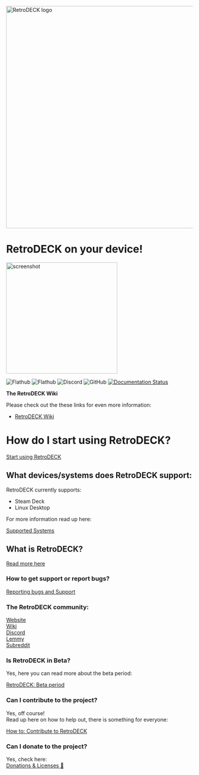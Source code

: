 <p float="center">
    <img src="https://github.com/XargonWan/RetroDECK/blob/main/res/logo.png?raw=true" alt="RetroDECK logo" width="600"/>
</p>

# RetroDECK on your device!


<p float="center">
<img src="https://github.com/XargonWan/RetroDECK/blob/main/res/screenshots/screen06.jpeg?raw=true" alt="screenshot" width="300"/>
</p>

![Flathub](https://img.shields.io/flathub/downloads/net.retrodeck.retrodeck)
![Flathub](https://img.shields.io/flathub/v/net.retrodeck.retrodeck)
![Discord](https://img.shields.io/discord/951662718102962256?label=discord)
![GitHub](https://img.shields.io/github/license/XargonWan/RetroDECK)
[![Documentation Status](https://readthedocs.org/projects/retrodeck/badge/?version=latest)](https://retrodeck.readthedocs.io/en/latest/?badge=latest)

**The RetroDECK Wiki**

Please check out the these links for even more information: 

- [RetroDECK Wiki](https://retrodeck.readthedocs.io/en/latest/) 

# How do I start using RetroDECK?

[Start using RetroDECK](https://retrodeck.readthedocs.io/en/latest/wiki_general/retrodeck-start/)

## What devices/systems does RetroDECK support: 
RetroDECK currently supports:

- Steam Deck
- Linux Desktop

For more information read up here:

[Supported Systems](https://retrodeck.readthedocs.io/en/latest/wiki_general/supported-devices/)

## What is RetroDECK?

[Read more here](https://retrodeck.readthedocs.io/en/latest/wiki_general/what-is-retrodeck/)

### How to get support or report bugs? 

[Reporting bugs and Support](https://retrodeck.readthedocs.io/en/latest/wiki_bugs/report-bugs/)


### The RetroDECK community:
[Website](https://retrodeck.net) <br/>
[Wiki](https://github.com/XargonWan/RetroDECK/wiki) <br/>
[Discord](https://discord.gg/Dz3szYsP8g)<br/>
[Lemmy](https://lemmy.zip/c/retrodeck)<br/>
[Subreddit](https://www.reddit.com/r/retrodeck)

### Is RetroDECK in Beta?

Yes, here you can read more about the beta period:

[RetroDECK: Beta period](https://retrodeck.readthedocs.io/en/latest/wiki_general/beta-period/)

### Can I contribute to the project?
Yes, off course! <br>
Read up here on how to help out, there is something for everyone:

[How to: Contribute to RetroDECK](https://retrodeck.readthedocs.io/en/latest/wiki_community/contibute-rd/)

### Can I donate to the project? 
Yes, check here: <br>
[Donations & Licenses 🎁](https://retrodeck.readthedocs.io/en/latest/wiki_about/donations-licenses/) 

